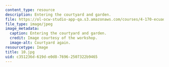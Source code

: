 ```yaml
---
content_type: resource
description: Entering the courtyard and garden.
file: https://ol-ocw-studio-app-qa.s3.amazonaws.com/courses/4-170-ecuador-workshop-fall-2006/c351236d619de0d876962507322b9465_10.jpg
file_type: image/jpeg
image_metadata:
  caption: Entering the courtyard and garden.
  credit: Image courtesy of the workshop.
  image-alt: Courtyard again.
resourcetype: Image
title: 10.jpg
uid: c351236d-619d-e0d8-7696-2507322b9465
---
```


